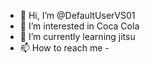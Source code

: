 - 👋 Hi, I’m @DefaultUserVS01
- 👀 I’m interested in Coca Cola
- 🌱 I’m currently learning jitsu
- 📫 How to reach me -

<!---
DefaultUserVS01/DefaultUserVS01 is a ✨ special ✨ repository because its `README.md` (this file) appears on your GitHub profile.
You can click the Preview link to take a look at your changes.
--->
